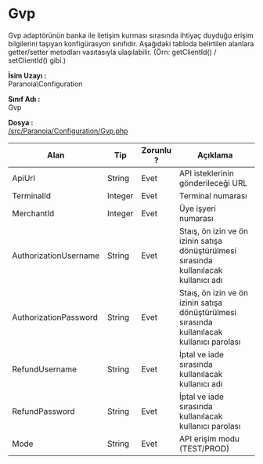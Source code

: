 # Gvp

Gvp adaptörünün banka ile iletişim kurması sırasında ihtiyaç duyduğu erişim bilgilerini taşıyan konfigürasyon sınıfıdır. Aşağıdaki tabloda belirtilen alanlara getter/setter metodları vasıtasıyla ulaşılabilir. (Örn: getClientId() / setClientId() gibi.)

**İsim Uzayı :**<br/>
Paranoia\Configuration

**Sınıf Adı :**<br/>
Gvp

**Dosya :**<br/>
[/src/Paranoia/Configuration/Gvp.php](/src/Paranoia/Configuration/Gvp.php)

| Alan                  | Tip        | Zorunlu ? | Açıklama
|-----------------------|------------|-----------|---------------------------------|
| ApiUrl				| String | Evet | API isteklerinin gönderileceği URL |
| TerminalId            | Integer    | Evet      | Terminal numarası |
| MerchantId            | Integer    | Evet      | Üye işyeri numarası |
| AuthorizationUsername | String     | Evet      | Staış, ön izin ve ön izinin satışa dönüştürülmesi sırasında kullanılacak kullanıcı adı |
| AuthorizationPassword | String     | Evet      | Staış, ön izin ve ön izinin satışa dönüştürülmesi sırasında kullanılacak kullanıcı parolası |
| RefundUsername        | String     | Evet      | İptal ve iade sırasında kullanılacak kullanıcı adı |
| RefundPassword        | String     | Evet      | İptal ve iade sırasında kullanılacak kullanıcı parolası |
| Mode                  | String     | Evet      | API erişim modu (TEST/PROD) |



